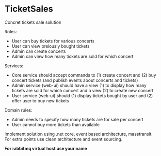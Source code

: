 # TicketSales

Concret tickets sale solution

Roles:
  - User can buy tickets for various concerts
  - User can view preiously bought tickets
  - Admin can create concerts
  - Admin can view how many tickets are sold for which concert

Services:
  - Core service should accept commands to
    (1) create concert and
    (2) buy concert tickets (and publish events about concerts and tickets)
  - Admin service (web-ui) should have a view
    (1) to display how many tickets are sold for which concert and a view
    (2) to create new concert
  - User service (web-ui) should
    (1) display tickets bought by user and
    (2) offer user to buy new tickets

Domain rules:
  - Admin needs to specify how many tickets are for sale per concert
  - User cannot buy more tickets than available
  
Implement solution using .net core, event based architecture, masstransit. For extra points use clean architecture and event sourcing.

**For rabbitmq virtual host use your name**
